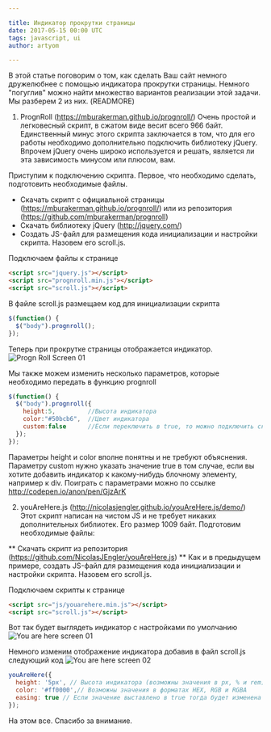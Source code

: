 ```yaml
---

title: Индикатор прокрутки страницы
date: 2017-05-15 00:00 UTC
tags: javascript, ui
author: artyom

---
```


В этой статье поговорим о том, как сделать Ваш сайт немного дружелюбнее с помощью индикатора прокрутки страницы.
Немного "погуглив" можно найти множество вариантов реализации этой задачи. Мы разберем 2 из них.
(READMORE)

1. PrognRoll (https://mburakerman.github.io/prognroll/)
Очень простой и легковесный скрипт, в сжатом виде весит всего 966 байт. Единственный минус этого скрипта заключается в том, что для его работы необходимо дополнительно подключить библиотеку jQuery. Впрочем jQuery очень широко используется и решать, является ли эта зависимость минусом или плюсом, вам.

Приступим к подключению скрипта. Первое, что необходимо сделать, подготовить необходимые файлы.

  * Скачать скрипт с официальной страницы (https://mburakerman.github.io/prognroll/) или из репозитория (https://github.com/mburakerman/prognroll)
  * Скачать библиотеку jQuery (http://jquery.com/)
  * Создать JS-файл для размещения кода инициализации и настройки скрипта. Назовем его scroll.js.

Подключаем файлы к странице

```html
<script src="jquery.js"></script>
<script src="prognroll.min.js"></script>
<script src="scroll.js"></script>
```

В файле scroll.js размещаем код для инициализации скрипта

```javascript
$(function() {
  $("body").prognroll();
});
```

Теперь при прокрутке страницы отображается индикатор.
![Progn Roll Screen 01](posts/2017/05/progn_roll_screen_01.png "Progress bar with PrognRoll")

Мы также можем изменить несколько параметров, которые необходимо передать в функцию prognroll

```javascript
$(function() {
  $("body").prognroll({
    height:5,         //Высота индикатора
    color:"#50bcb6",  //Цвет индикатора
    custom:false      //Если переключить в true, то можно подключить скрипт к любому div элементу
  });
});
```

Параметры height и color вполне понятны и не требуют объяснения. Параметру custom нужно указать значение true в том случае, если вы хотите добавить индикатор к какому-нибудь блочному элементу, например к div.
Поиграть с параметрами можно по ссылке http://codepen.io/anon/pen/GjzArK

2. youAreHere.js (http://nicolasjengler.github.io/youAreHere.js/demo/)
Этот скрипт написан на чистом JS и не требует никаких дополнительных библиотек. Его размер 1009 байт.
Подготовим необходимые файлы:

  ** Скачать скрипт из  репозитория (https://github.com/NicolasJEngler/youAreHere.js)
  ** Как и в предыдущем примере, создать JS-файл для размещения кода инициализации и настройки скрипта. Назовем его scroll.js.

Подключаем скрипты к странице

```html
<script src="js/youarehere.min.js"></script>
<script src="scroll.js"></script>
```

Вот так будет выглядеть индикатор с настройками по умолчанию
![You are here screen 01](posts/2017/05/you_are_here_screen_01.png "Default progress bar with YouAreHere")

Немного изменим отображение индикатора добавив в файл scroll.js следующий код
![You are here screen 02](posts/2017/05/you_are_here_screen_02.png "Custom progress bar with YouAreHere")

```javascript
youAreHere({
  height: '5px', // Высота индикатора (возможны значения в px, % и rem)
  color: '#ff0000',// Возможны значения в форматах HEX, RGB и RGBA
  easing: true // Если значение выставлено в true тогда будет изменена анимация у индикатора
});
```

На этом все. Спасибо за внимание.

